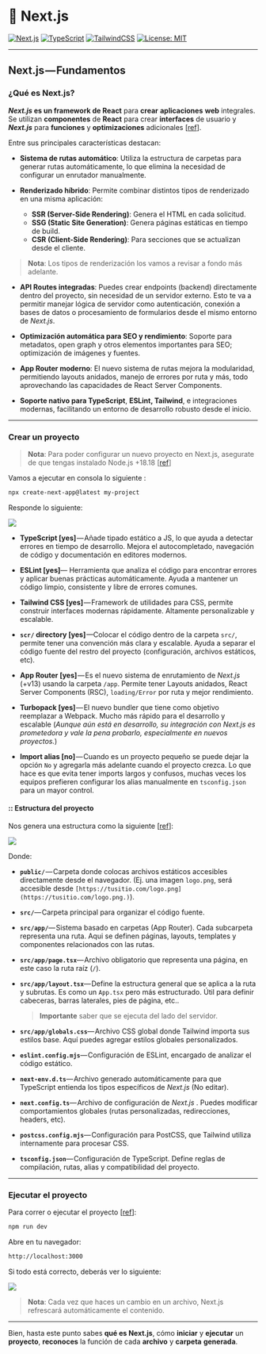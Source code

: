 # 🚀 Next.js

[![Next.js](https://img.shields.io/badge/Next.js-13%2B-blue?logo=next.js)](https://nextjs.org/)
[![TypeScript](https://img.shields.io/badge/TypeScript-5.x-blue?logo=typescript)](https://www.typescriptlang.org/)
[![TailwindCSS](https://img.shields.io/badge/TailwindCSS-3.x-06b6d4?logo=tailwindcss)](https://tailwindcss.com/)
[![License: MIT](https://img.shields.io/badge/license-MIT-green.svg)](https://opensource.org/licenses/MIT)

---

## Next.js — Fundamentos

### ¿Qué es Next.js?

**_Next.js_ es un framework de React** para **crear** **aplicaciones** **web** integrales. Se utilizan **componentes** de **React** para crear **interfaces** de usuario y **_Next.js_** para **funciones** y **optimizaciones** adicionales [[ref](https://nextjs.org/docs)].

Entre sus principales características destacan:

- **Sistema de rutas automático**: Utiliza la estructura de carpetas para generar rutas automáticamente, lo que elimina la necesidad de configurar un enrutador manualmente.

- **Renderizado híbrido**: Permite combinar distintos tipos de renderizado en una misma aplicación:

  - **SSR (Server-Side Rendering)**: Genera el HTML en cada solicitud.
  - **SSG (Static Site Generation)**: Genera páginas estáticas en tiempo de build.
  - **CSR (Client-Side Rendering)**: Para secciones que se actualizan desde el cliente.

> **Nota**: Los tipos de renderización los vamos a revisar a fondo más adelante.

- **API Routes integradas**: Puedes crear endpoints (backend) directamente dentro del proyecto, sin necesidad de un servidor externo. Esto te va a permitir manejar lógica de servidor como autenticación, conexión a bases de datos o procesamiento de formularios desde el mismo entorno de _Next.js_.

- **Optimización automática para SEO y rendimiento**: Soporte para metadatos, open graph y otros elementos importantes para SEO; optimización de imágenes y fuentes.
- **App Router moderno**: El nuevo sistema de rutas mejora la modularidad, permitiendo layouts anidados, manejo de errores por ruta y más, todo aprovechando las capacidades de React Server Components.
- **Soporte nativo para TypeScript**, **ESLint, Tailwind**, e integraciones modernas, facilitando un entorno de desarrollo robusto desde el inicio.

---

### Crear un proyecto

> **Nota**: Para poder configurar un nuevo proyecto en Next.js, asegurate de que tengas instalado Node.js +18.18 [[ref](https://nextjs.org/docs/app/getting-started/installation#system-requirements)]

Vamos a ejecutar en consola lo siguiente :

```bash
npx create-next-app@latest my-project
```

Responde lo siguiente:

![](https://cdn-images-1.medium.com/max/1600/1*sM2YOD_YHLOAcKJSPXZGkQ.png)

- **TypeScript [yes]** — Añade tipado estático a JS, lo que ayuda a detectar errores en tiempo de desarrollo. Mejora el autocompletado, navegación de código y documentación en editores modernos.
- **ESLint [yes]**— Herramienta que analiza el código para encontrar errores y aplicar buenas prácticas automáticamente. Ayuda a mantener un código limpio, consistente y libre de errores comunes.
- **Tailwind CSS [yes]** — Framework de utilidades para CSS, permite construir interfaces modernas rápidamente. Altamente personalizable y escalable.
- **`scr/` directory [yes]** —Colocar el código dentro de la carpeta `src/`, permite tener una convención más clara y escalable. Ayuda a separar el código fuente del restro del proyecto (configuración, archivos estáticos, etc).
- **App Router [yes]** — Es el nuevo sistema de enrutamiento de _Next.js_ (+v13) usando la carpeta `/app`. Permite tener Layouts anidados, React Server Components (RSC), `loading/Error` por ruta y mejor rendimiento.
- **Turbopack [yes]** — El nuevo bundler que tiene como objetivo reemplazar a Webpack. Mucho más rápido para el desarrollo y escalable (_Aunque aún está en desarrollo, su integración con Next.js es prometedora y vale la pena probarlo, especialmente en nuevos proyectos._)

- **Import alias [no]** — Cuando es un proyecto pequeño se puede dejar la opción `No` y agregarla más adelante cuando el proyecto crezca. Lo que hace es que evita tener imports largos y confusos, muchas veces los equipos prefieren configurar los alias manualmente en `tsconfig.json` para un mayor control.

#### :: Estructura del proyecto

Nos genera una estructura como la siguiente [[ref](https://nextjs.org/docs/app/getting-started/project-structure)]:

![](https://cdn-images-1.medium.com/max/1600/1*-3hyD5jWzjY84j6gY6Pqrg.png)

Donde:

- **`public/`** — Carpeta donde colocas archivos estáticos accesibles directamente desde el navegador. (Ej. una imagen `logo.png`, será accesible desde `[https://tusitio.com/logo.png](https://tusitio.com/logo.png.)`).
- **`src/`**— Carpeta principal para organizar el código fuente.
- **`src/app/`**— Sistema basado en carpetas (App Router). Cada subcarpeta representa una ruta. Aqui se definen páginas, layouts, templates y componentes relacionados con las rutas.
- **`src/app/page.tsx`**— Archivo obligatorio que representa una página, en este caso la ruta raíz (`/`).

- **`src/app/layout.tsx`**— Define la estructura general que se aplica a la ruta y subrutas. Es como un `App.tsx` pero más estructurado. Útil para definir cabeceras, barras laterales, pies de página, etc..
  > **Importante** saber que se ejecuta del lado del servidor.
- **`src/app/globals.css`**— Archivo CSS global donde Tailwind importa sus estilos base. Aquí puedes agregar estilos globales personalizados.

- **`eslint.config.mjs`**— Configuración de ESLint, encargado de analizar el código estático.
- **`next-env.d.ts`**— Archivo generado automáticamente para que TypeScript entienda los tipos específicos de _Next.js_ (No editar).
- **`next.config.ts`**— Archivo de configuración de _Next.js_ . Puedes modificar comportamientos globales (rutas personalizadas, redirecciones, headers, etc).
- **`postcss.config.mjs`**— Configuración para PostCSS, que Tailwind utiliza internamente para procesar CSS.
- **`tsconfig.json`**— Configuración de TypeScript. Define reglas de compilación, rutas, alias y compatibilidad del proyecto.

---

### Ejecutar el proyecto

Para correr o ejecutar el proyecto [[ref](https://nextjs.org/docs/app/getting-started/installation#run-the-development-server)]:

```bash
npm run dev
```

Abre en tu navegador:

```bash
http://localhost:3000
```

Si todo está correcto, deberás ver lo siguiente:

![](https://cdn-images-1.medium.com/max/1600/1*sVSmadBJnDmn00BleAUgfg.png)

> **Nota**: Cada vez que haces un cambio en un archivo, Next.js refrescará automáticamente el contenido.

---

Bien, hasta este punto sabes **qué es Next.js**, cómo **iniciar** y **ejecutar** un **proyecto**, **reconoces** la función de cada **archivo** y **carpeta** **generada**.
